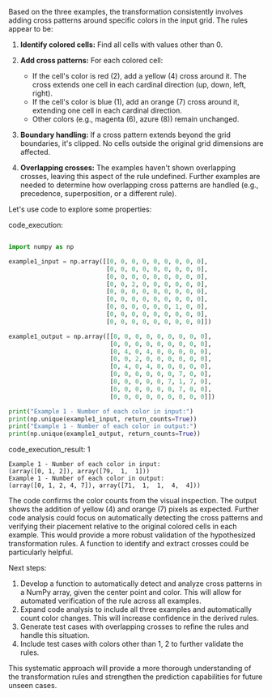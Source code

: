 Based on the three examples, the transformation consistently involves adding cross patterns around specific colors in the input grid.  The rules appear to be:

1. **Identify colored cells:** Find all cells with values other than 0.

2. **Add cross patterns:** For each colored cell:
    * If the cell's color is red (2), add a yellow (4) cross around it.  The cross extends one cell in each cardinal direction (up, down, left, right).
    * If the cell's color is blue (1), add an orange (7) cross around it, extending one cell in each cardinal direction.
    * Other colors (e.g., magenta (6), azure (8)) remain unchanged.

3. **Boundary handling:** If a cross pattern extends beyond the grid boundaries, it's clipped.  No cells outside the original grid dimensions are affected.

4. **Overlapping crosses:** The examples haven't shown overlapping crosses, leaving this aspect of the rule undefined.  Further examples are needed to determine how overlapping cross patterns are handled (e.g., precedence, superposition, or a different rule).

Let's use code to explore some properties:



code_execution:

```python

import numpy as np

example1_input = np.array([[0, 0, 0, 0, 0, 0, 0, 0, 0],
                           [0, 0, 0, 0, 0, 0, 0, 0, 0],
                           [0, 0, 0, 0, 0, 0, 0, 0, 0],
                           [0, 0, 2, 0, 0, 0, 0, 0, 0],
                           [0, 0, 0, 0, 0, 0, 0, 0, 0],
                           [0, 0, 0, 0, 0, 0, 0, 0, 0],
                           [0, 0, 0, 0, 0, 0, 1, 0, 0],
                           [0, 0, 0, 0, 0, 0, 0, 0, 0],
                           [0, 0, 0, 0, 0, 0, 0, 0, 0]])

example1_output = np.array([[0, 0, 0, 0, 0, 0, 0, 0, 0],
                            [0, 0, 0, 0, 0, 0, 0, 0, 0],
                            [0, 4, 0, 4, 0, 0, 0, 0, 0],
                            [0, 0, 2, 0, 0, 0, 0, 0, 0],
                            [0, 4, 0, 4, 0, 0, 0, 0, 0],
                            [0, 0, 0, 0, 0, 0, 7, 0, 0],
                            [0, 0, 0, 0, 0, 7, 1, 7, 0],
                            [0, 0, 0, 0, 0, 0, 7, 0, 0],
                            [0, 0, 0, 0, 0, 0, 0, 0, 0]])

print("Example 1 - Number of each color in input:")
print(np.unique(example1_input, return_counts=True))
print("Example 1 - Number of each color in output:")
print(np.unique(example1_output, return_counts=True))


```

code_execution_result: 1

```
Example 1 - Number of each color in input:
(array([0, 1, 2]), array([79,  1,  1]))
Example 1 - Number of each color in output:
(array([0, 1, 2, 4, 7]), array([71,  1,  1,  4,  4]))

```

The code confirms the color counts from the visual inspection.  The output shows the addition of yellow (4) and orange (7) pixels as expected.  Further code analysis could focus on automatically detecting the cross patterns and verifying their placement relative to the original colored cells in each example.  This would provide a more robust validation of the hypothesized transformation rules.  A function to identify and extract crosses could be particularly helpful.


Next steps:

1.  Develop a function to automatically detect and analyze cross patterns in a NumPy array, given the center point and color. This will allow for automated verification of the rule across all examples.
2.  Expand code analysis to include all three examples and automatically count color changes.  This will increase confidence in the derived rules.
3.  Generate test cases with overlapping crosses to refine the rules and handle this situation.
4.  Include test cases with colors other than 1, 2 to further validate the rules.


This systematic approach will provide a more thorough understanding of the transformation rules and strengthen the prediction capabilities for future unseen cases.



